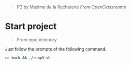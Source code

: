 > P3 by Maxime de la Rocheterie
> *From OpenClassrooms*

# Start project
> From repo directory

Just follow the prompts of the following command.
```bash
cd back && ./runp3.sh
```
